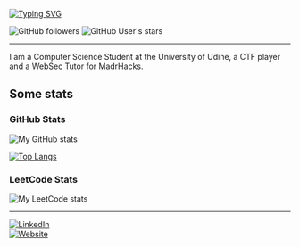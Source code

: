 [![Typing SVG](https://readme-typing-svg.demolab.com?font=Fira+Code&weight=600&size=24&pause=1000&color=F7F7F7&vCenter=true&width=435&lines=Hi+I'm+Federico+%F0%9F%91%8B%F0%9F%8F%BB;Welcome+to+my+GitHub+Profile!;Enjoy!;Contacts+below+%E2%AC%87%EF%B8%8F)](https://git.io/typing-svg)


![GitHub followers](https://img.shields.io/github/followers/mrBymax)
![GitHub User's stars](https://img.shields.io/github/stars/mrBymax)

---

I am a Computer Science Student at the University of Udine, a CTF player and a WebSec Tutor for MadrHacks. 

## Some stats
### GitHub Stats
![My GitHub stats](https://github-readme-stats.vercel.app/api?username=mrBymax&show_icons=false&hide_rank=true&include_all_commits=false&hide=issues,contribs&theme=dracula)

[![Top Langs](https://github-readme-stats.vercel.app/api/top-langs/?username=mrBymax&hide_progress=true)](https://github.com/anuraghazra/github-readme-stats)

### LeetCode Stats
![My LeetCode stats](https://leetcard.jacoblin.cool/mrBymax?theme=dark&font=Fira%20Mono)

---

<a href="https://www.linkedin.com/in/federico-bertossi/">
  <img alt="LinkedIn" src="https://img.shields.io/badge/LinkedIn-0077B5?style=for-the-badge&logo=LinkedIn">
</a>
</br>

<a href="https://www.federicobertossi.com">
  <img alt="Website" src="https://img.shields.io/website?url=https%3A%2F%2Fwww.federicobertossi.com&label=My%20Website%20is%20">
</a>


